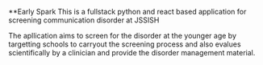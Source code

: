 **Early Spark
This is a fullstack python and react based application for screening communication disorder at JSSISH

The apllication aims to screen for the disorder at the younger age by targetting schools to carryout the screening process and 
also evalues scientifically by a clinician and provide the disorder management material.
